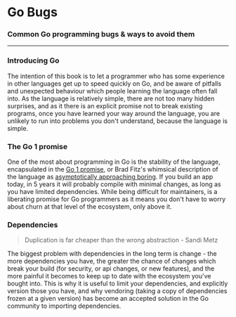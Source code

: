 # Go Bugs

### Common Go programming bugs & ways to avoid them

---

### Introducing Go

The intention of this book is to let a programmer who has some experience in other languages get up to speed quickly on Go, and be aware of pitfalls and unexpected behaviour which people learning the language often fall into. As the language is relatively simple, there are not too many hidden surprises, and as it there is an explicit promise not to break existing programs, once you have learned your way around the language, you are unlikely to run into problems you don't understand, because the language is simple.

### The Go 1 promise

One of the most about programming in Go is the stability of the language, encapsulated in the [Go 1 promise](https://golang.org/doc/go1compat), or Brad Fitz's whimsical description of the language as [asymptotically approaching boring](https://golangnews.com/stories/845-video-introducing-go-1.6-asymptotically-approaching-boring-by-brad-fitzpatrick). If you build an app today, in 5 years it will probably compile with minimal changes, as long as you have limited dependencies. While being difficult for maintainers, is a liberating promise for Go programmers as it means you don't have to worry about churn at that level of the ecosystem, only above it.

### Dependencies

> Duplication is far cheaper than the wrong abstraction - Sandi Metz

The biggest problem with dependencies in the long term is change - the more dependencies you have, the greater the chance of changes which break your build \(for security, or api changes, or new features\), and the more painful it becomes to keep up to date with the ecosystem you've bought into. This is why it is useful to limit your dependencies, and explicitly version those you have, and why vendoring \(taking a copy of dependencies frozen at a given version\) has become an accepted solution in the Go community to importing dependencies.

